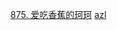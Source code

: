[875. 爱吃香蕉的珂珂](https://leetcode-cn.com/problems/koko-eating-bananas/)
[azl](https://github.com/azl397985856/leetcode/blob/master/problems/875.koko-eating-bananas.md)